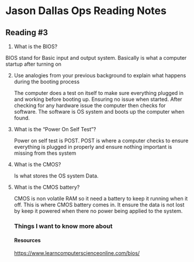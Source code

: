 # Jason Dallas Ops Reading Notes

## Reading #3

1. What is the BIOS?

  BIOS stand for Basic input and output system. Basically is what a computer startup after turning on

2. Use analogies from your previous background to explain what happens during the booting process

   The computer does a test on itself to make sure everything plugged in and working before booting up. Ensuring no issue when started. After checking for any hardware issue the computer then checks for software. The software is OS system and boots up the computer when found.

3. What is the “Power On Self Test”?

   Power on self test is POST. POST is where a computer checks to ensure everything is plugged in properly  and ensure nothing important is missing from thes system

4. What is the CMOS?

   Is what stores the OS system Data.

5. What is the CMOS battery?

    CMOS is non volatile RAM so it need a battery to keep it running when it off. This is where CMOS battery comes in. It ensure the data is not lost by keep it powered when there no power being applied to the system.

   ### Things I want to know more about

   #### Resources
   https://www.learncomputerscienceonline.com/bios/

   

